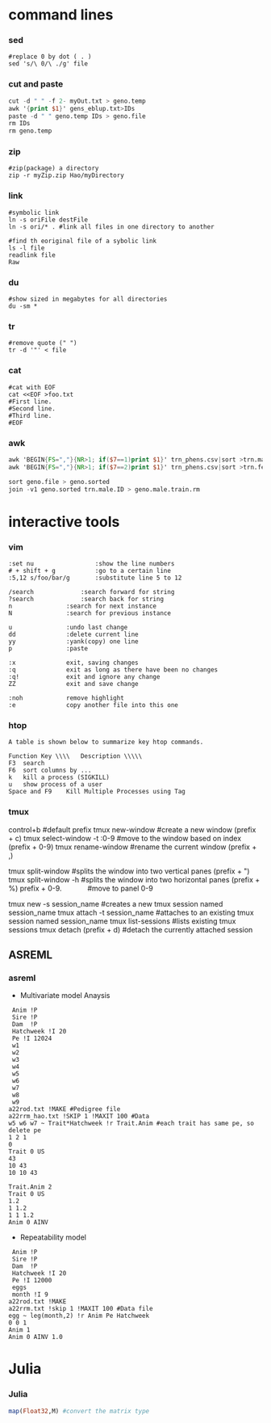 # command lines

### sed
```shell
#replace 0 by dot ( . )
sed 's/\ 0/\ ./g' file
```

### cut and paste
```awk
cut -d " " -f 2- myOut.txt > geno.temp 
awk '{print $1}' gens_eblup.txt>IDs
paste -d " " geno.temp IDs > geno.file
rm IDs
rm geno.temp
```

### zip
```shell
#zip(package) a directory
zip -r myZip.zip Hao/myDirectory
```

### link
```shell
#symbolic link
ln -s oriFile destFile
ln -s ori/* . #link all files in one directory to another

#find th eoriginal file of a sybolic link
ls -l file
readlink file
Raw
```

### du
```shell
#show sized in megabytes for all directories
du -sm *
```

### tr
```shell
#remove quote (" ")
tr -d '"' < file
```

### cat
```shell
#cat with EOF
cat <<EOF >foo.txt
#First line.
#Second line.
#Third line.
#EOF
```

### awk
```awk
awk 'BEGIN{FS=","}{NR>1; if($7==1)print $1}' trn_phens.csv|sort >trn.male.ID  #always remember sorting
awk 'BEGIN{FS=","}{NR>1; if($7==2)print $1}' trn_phens.csv|sort >trn.female.ID

sort geno.file > geno.sorted
join -v1 geno.sorted trn.male.ID > geno.male.train.rm
```


# interactive tools
### vim
```shell
:set nu                 :show the line numbers
# + shift + g           :go to a certain line
:5,12 s/foo/bar/g       :substitute line 5 to 12

/search             :search forward for string
?search             :search back for string
n               :search for next instance
N               :search for previous instance

u               :undo last change
dd              :delete current line
yy              :yank(copy) one line
p               :paste

:x              exit, saving changes
:q              exit as long as there have been no changes
:q!             exit and ignore any change
ZZ              exit and save change

:noh            remove highlight
:e              copy another file into this one
```

### htop
```shell
A table is shown below to summarize key htop commands.

Function Key \\\\	Description \\\\\
F3	search
F6	sort columns by ...
k	kill a process (SIGKILL)
u	show process of a user
Space and F9	Kill Multiple Processes using Tag
```

### tmux
control+b                   #default prefix
tmux new-window             #create a new window (prefix + c)
tmux select-window -t :0-9  #move to the window based on index (prefix + 0-9)
tmux rename-window          #rename the current window (prefix + ,) 

tmux split-window           #splits the window into two vertical panes (prefix + ")
tmux split-window -h        #splits the window into two horizontal panes (prefix + %)
prefix + 0-9.               #move to panel 0-9

tmux new -s session_name    #creates a new tmux session named session_name
tmux attach -t session_name #attaches to an existing tmux session named session_name
tmux list-sessions          #lists existing tmux sessions
tmux detach (prefix + d)    #detach the currently attached session


## ASREML
### asreml
* Multivariate model Anaysis
```
 Anim !P
 Sire !P
 Dam  !P
 Hatchweek !I 20
 Pe !I 12024
 w1
 w2
 w3
 w4
 w5
 w6
 w7
 w8
 w9
a22rod.txt !MAKE #Pedigree file
a22rrm_hao.txt !SKIP 1 !MAXIT 100 #Data
w5 w6 w7 ~ Trait*Hatchweek !r Trait.Anim #each trait has same pe, so delete pe
1 2 1
0
Trait 0 US
43
10 43
10 10 43

Trait.Anim 2
Trait 0 US
1.2
1 1.2
1 1 1.2
Anim 0 AINV   
```

* Repeatability model
```
 Anim !P
 Sire !P
 Dam  !P
 Hatchweek !I 20
 Pe !I 12000
 eggs
 month !I 9
a22rod.txt !MAKE
a22rrm.txt !skip 1 !MAXIT 100 #Data file
egg ~ leg(month,2) !r Anim Pe Hatchweek
0 0 1
Anim 1
Anim 0 AINV 1.0
```

# Julia
### Julia
```julia
map(Float32,M) #convert the matrix type
```
